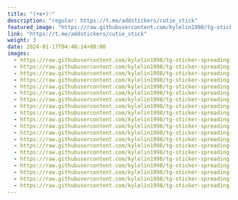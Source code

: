 ```yaml
---
title: "(•ө•)♡"
description: "regular: https://t.me/addstickers/cutie_stick"
featured_image: "https://raw.githubusercontent.com/kylelin1998/tg-sticker-spreading-worldwide-images/main/img/5538843d-78d7-4e3e-a463-6a3567c187a9.jpg"
link: "https://t.me/addstickers/cutie_stick"
weight: 3
date: 2024-01-17T04:48:14+08:00
images:
  - https://raw.githubusercontent.com/kylelin1998/tg-sticker-spreading-worldwide-images/main/img/5538843d-78d7-4e3e-a463-6a3567c187a9.jpg
  - https://raw.githubusercontent.com/kylelin1998/tg-sticker-spreading-worldwide-images/main/img/0fc03a38-a9b6-43ad-87bd-202368611ef0.jpg
  - https://raw.githubusercontent.com/kylelin1998/tg-sticker-spreading-worldwide-images/main/img/c06f0613-8d7d-4d56-95b3-0a536316be93.jpg
  - https://raw.githubusercontent.com/kylelin1998/tg-sticker-spreading-worldwide-images/main/img/dea81877-0cd9-476c-bf14-1aab9d6b4c57.jpg
  - https://raw.githubusercontent.com/kylelin1998/tg-sticker-spreading-worldwide-images/main/img/c13d149c-6090-43a3-825e-d7ad000f5a38.jpg
  - https://raw.githubusercontent.com/kylelin1998/tg-sticker-spreading-worldwide-images/main/img/332eb890-492f-430e-84fc-1ec3e6f21eb3.jpg
  - https://raw.githubusercontent.com/kylelin1998/tg-sticker-spreading-worldwide-images/main/img/07dd53ae-2ce8-4937-9733-fbf1795ccb6c.jpg
  - https://raw.githubusercontent.com/kylelin1998/tg-sticker-spreading-worldwide-images/main/img/b29b4e3a-8d09-4187-be19-8a8e39503d7e.jpg
  - https://raw.githubusercontent.com/kylelin1998/tg-sticker-spreading-worldwide-images/main/img/50f501dd-b091-4b2d-84cc-9543d025651b.jpg
  - https://raw.githubusercontent.com/kylelin1998/tg-sticker-spreading-worldwide-images/main/img/f94f8ccb-544a-46e8-b051-13b8c5b62310.jpg
  - https://raw.githubusercontent.com/kylelin1998/tg-sticker-spreading-worldwide-images/main/img/d11e13d0-48d0-46aa-bd60-24c21672b44a.jpg
  - https://raw.githubusercontent.com/kylelin1998/tg-sticker-spreading-worldwide-images/main/img/7adb687b-71cc-4cab-a47b-540bcb6fb057.jpg
  - https://raw.githubusercontent.com/kylelin1998/tg-sticker-spreading-worldwide-images/main/img/49c90fd9-af79-4954-b3c1-168d706b401b.jpg
  - https://raw.githubusercontent.com/kylelin1998/tg-sticker-spreading-worldwide-images/main/img/b198434d-583a-4450-b5e8-1266f99a3d23.jpg
  - https://raw.githubusercontent.com/kylelin1998/tg-sticker-spreading-worldwide-images/main/img/f15c5486-8340-4e90-8d26-e27f405ae5e3.jpg
  - https://raw.githubusercontent.com/kylelin1998/tg-sticker-spreading-worldwide-images/main/img/4bd04454-157c-49a7-a432-e2c3c898c7a4.jpg
  - https://raw.githubusercontent.com/kylelin1998/tg-sticker-spreading-worldwide-images/main/img/37ec01c6-54ce-4037-9b9a-236c86035962.jpg
  - https://raw.githubusercontent.com/kylelin1998/tg-sticker-spreading-worldwide-images/main/img/45244c3c-f583-4a0d-abf5-047b9d436d72.jpg
  - https://raw.githubusercontent.com/kylelin1998/tg-sticker-spreading-worldwide-images/main/img/9afaeffd-39bb-48b0-88ab-b8a96ce053b2.jpg
  - https://raw.githubusercontent.com/kylelin1998/tg-sticker-spreading-worldwide-images/main/img/6ac3a1cb-5206-4134-a0e6-11a93f24071a.jpg
---
```

